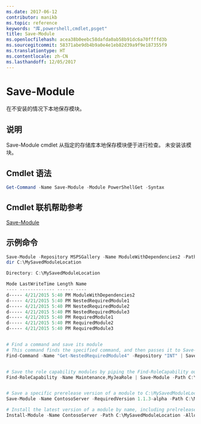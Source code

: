 ```yaml
---
ms.date: 2017-06-12
contributor: manikb
ms.topic: reference
keywords: "库,powershell,cmdlet,psget"
title: Save-Module
ms.openlocfilehash: acea38b0eebc58dafda0ab58b91dc6a70ffffd3b
ms.sourcegitcommit: 58371abe9db4b9a0e4e1eb82d39a9f9e187355f9
ms.translationtype: HT
ms.contentlocale: zh-CN
ms.lasthandoff: 12/05/2017
---
```

# <a name="save-module"></a>Save-Module

在不安装的情况下本地保存模块。

## <a name="description"></a>说明

Save-Module cmdlet 从指定的存储库本地保存模块便于进行检查。 未安装该模块。

## <a name="cmdlet-syntax"></a>Cmdlet 语法
```powershell
Get-Command -Name Save-Module -Module PowerShellGet -Syntax
```

## <a name="cmdlet-online-help-reference"></a>Cmdlet 联机帮助参考

[Save-Module](http://go.microsoft.com/fwlink/?LinkId=531351)

## <a name="example-commands"></a>示例命令

```powershell
Save-Module -Repository MSPSGallery -Name ModuleWithDependencies2 -Path C:\MySavedModuleLocation
dir C:\MySavedModuleLocation

Directory: C:\MySavedModuleLocation

Mode LastWriteTime Length Name
---- ------------- ------ ----
d----- 4/21/2015 5:40 PM ModuleWithDependencies2
d----- 4/21/2015 5:40 PM NestedRequiredModule1
d----- 4/21/2015 5:40 PM NestedRequiredModule2
d----- 4/21/2015 5:40 PM NestedRequiredModule3
d----- 4/21/2015 5:40 PM RequiredModule1
d----- 4/21/2015 5:40 PM RequiredModule2
d----- 4/21/2015 5:40 PM RequiredModule3


# Find a command and save its module
# This command finds the specified command, and then passes it to Save-Module to save it to the C:\temp folder.
Find-Command -Name "Get-NestedRequiredModule4" -Repository "INT" | Save-Module -Path "C:\temp\" -Verbose


# Save the role capability modules by piping the Find-RoleCapability output to Save-Module cmdlet.
Find-RoleCapability -Name Maintenance,MyJeaRole | Save-Module -Path C:\MyModulesPath


# Save a specific prerelease version of a module to C:\MySavedModuleLocation
Save-Module -Name ContosoServer -RequiredVersion 1.1.3-alpha -Path C:\MySavedModuleLocation -AllowPrerelease

# Install the latest version of a module by name, including prelrelease versions if one exists
Install-Module -Name ContosoServer -Path C:\MySavedModuleLocation -AllowPrerelease



```


